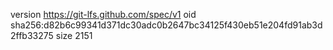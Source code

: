 version https://git-lfs.github.com/spec/v1
oid sha256:d82b6c99341d371dc30adc0b2647bc34125f430eb51e204fd91ab3d2ffb33275
size 2151
